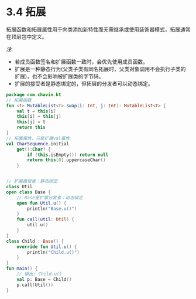 # 3.4 拓展
拓展函数和拓展属性用于向类添加新特性而无需继承或使用装饰器模式，拓展通常在顶层包中定义。

*注*:
- 若成员函数签名和扩展函数一致时，会优先使用成员函数。
- 扩展是一种静态行为(父类子类有同名拓展时，父类对象调用不会执行子类的扩展)，也不会影响被扩展类的字节码。
- 扩展的接受者是静态绑定的，但拓展的分发者可以动态绑定。

```kotlin
package com.chavin.kt
// 拓展函数
fun <T> MutableList<T>.swap(i: Int, j: Int): MutableList<T> {
    val t = this[i]
    this[i] = this[j]
    this[j] = t
    return this
}
// 拓展属性，只能扩展val属性
val CharSequence.initial
    get():Char? {
        if (this.isEmpty()) return null
        return this[0].uppercaseChar()
    }


// 扩展接受者：静态绑定
class Util
open class Base {
    // Base是扩展分发者：动态绑定
    open fun Util.u() {
        println("Base.u()")
    }
    fun call(util: Util) {
        util.u()
    }
}
class Child : Base() {
    override fun Util.u() {
        println("Child.u()")
    }
}
fun main() {
    // 输出: Child.u()
    val p: Base = Child()
    p.call(Util())
}
```
